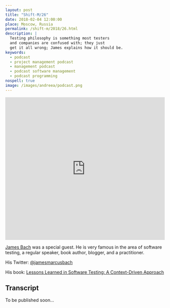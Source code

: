 ```yaml
---
layout: post
title: "Shift-M/26"
date: 2018-02-04 12:00:00
place: Moscow, Russia
permalink: /shift-m/2018/26.html
description: |
  Testing philosophy is something most testers
  and companies are confused with; they just
  get it all wrong; James explains how it should be.
keywords:
  - podcast
  - project management podcast
  - management podcast
  - podcast software management
  - podcast programming
nospell: true
image: /images/andreea/podcast.png
---
```


<iframe width="100%" height="450" scrolling="no" frameborder="no" allow="autoplay" src="https://w.soundcloud.com/player/?url=https%3A//api.soundcloud.com/tracks/432135660%3Fsecret_token%3Ds-M4ZgN&color=%23ff5500&auto_play=false&hide_related=false&show_comments=true&show_user=true&show_reposts=false&show_teaser=true&visual=true"></iframe>

[James Bach](http://www.satisfice.com/) was a special guest.
He is very famous in the area of software testing, a regular
speaker, book author, blogger, and a practitioner.

His Twitter: [@jamesmarcusbach](https://twitter.com/jamesmarcusbach)

His book: [Lessons Learned in Software Testing: A Context-Driven Approach](https://amzn.to/2qLgIGI)

## Transcript

To be published soon...
